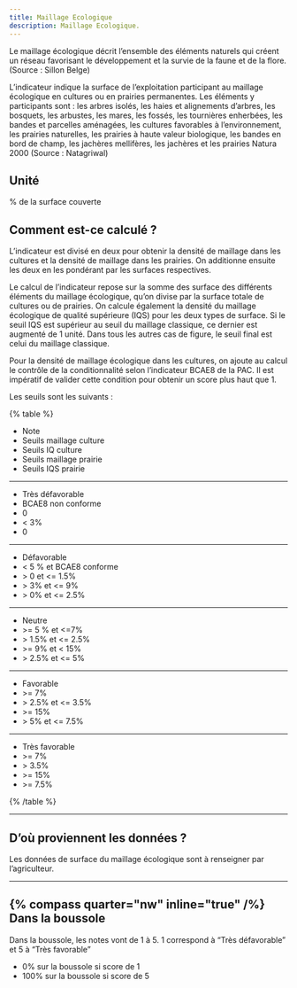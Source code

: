 ```yaml
---
title: Maillage Ecologique
description: Maillage Ecologique.
---
```


Le maillage écologique décrit l’ensemble des éléments naturels qui créent un réseau favorisant le développement et la survie de la faune et de la flore. (Source : Sillon Belge)

L’indicateur indique la surface de l’exploitation participant au maillage écologique en cultures ou en prairies permanentes. Les éléments y participants sont : les arbres isolés, les haies et alignements d’arbres, les bosquets, les arbustes, les mares, les fossés, les tournières enherbées, les bandes et parcelles aménagées, les cultures favorables à l’environnement, les prairies naturelles, les prairies à haute valeur biologique, les bandes en bord de champ, les jachères mellifères, les jachères et les prairies Natura 2000 (Source : Natagriwal)

## Unité

% de la surface couverte

## Comment est-ce calculé ?

L’indicateur est divisé en deux pour obtenir la densité de maillage dans les cultures et la densité de maillage dans les prairies. On additionne ensuite les deux en les pondérant par les surfaces respectives.

Le calcul de l’indicateur repose sur la somme des surface des différents éléments du maillage écologique, qu’on divise par la surface totale de cultures ou de prairies. On calcule également la densité du maillage écologique de qualité supérieure (IQS) pour les deux types de surface. Si le seuil IQS est supérieur au seuil du maillage classique, ce dernier est augmenté de 1 unité. Dans tous les autres cas de figure, le seuil final est celui du maillage classique.

Pour la densité de maillage écologique dans les cultures, on ajoute au calcul le contrôle de la conditionnalité selon l’indicateur BCAE8 de la PAC. Il est impératif de valider cette condition pour obtenir un score plus haut que 1.

Les seuils sont les suivants :

{% table %}

- Note
- Seuils maillage culture
- Seuils IQ culture
- Seuils maillage prairie
- Seuils IQS prairie

---

- Très défavorable
- BCAE8 non conforme
- 0
- < 3%
- 0

---

- Défavorable
- < 5 % et BCAE8 conforme
- \> 0 et <= 1.5%
- \> 3% et <= 9%
- \> 0% et <= 2.5%

---

- Neutre
- \>= 5 % et <=7%
- \> 1.5% et <= 2.5%
- \>= 9% et < 15%
- \> 2.5% et <= 5%

---

- Favorable
- \>= 7%
- \> 2.5% et <= 3.5%
- \>= 15%
- \> 5% et <= 7.5%

---

- Très favorable
- \>= 7%
- \> 3.5%
- \>= 15%
- \>= 7.5%

{% /table %}

---

## D’où proviennent les données ?

Les données de surface du maillage écologique sont à renseigner par l’agriculteur.

---

## {% compass quarter="nw" inline="true" /%} Dans la boussole

Dans la boussole, les notes vont de 1 à 5. 1 correspond à “Très défavorable” et 5 à “Très favorable”

- 0% sur la boussole si score de 1
- 100% sur la boussole si score de 5
